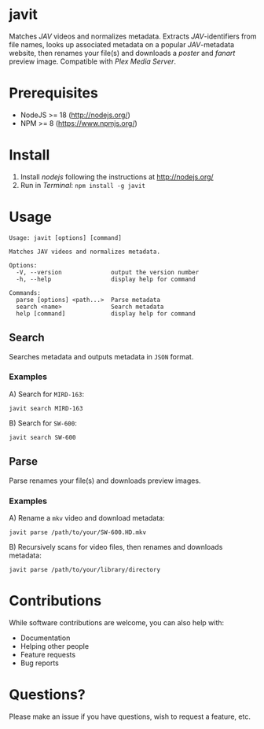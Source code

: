 # javit

Matches _JAV_ videos and normalizes metadata. Extracts _JAV_-identifiers from file names, looks up associated metadata on a popular _JAV_-metadata website, then renames your file(s) and downloads a _poster_ and _fanart_ preview image. Compatible with _Plex Media Server_.

# Prerequisites

- NodeJS >= 18 (http://nodejs.org/)
- NPM >= 8 (https://www.npmjs.org/)

# Install

1. Install _nodejs_ following the instructions at http://nodejs.org/
2. Run in _Terminal_: `npm install -g javit`

# Usage

```
Usage: javit [options] [command]

Matches JAV videos and normalizes metadata.

Options:
  -V, --version              output the version number
  -h, --help                 display help for command

Commands:
  parse [options] <path...>  Parse metadata
  search <name>              Search metadata
  help [command]             display help for command
```

## Search

Searches metadata and outputs metadata in `JSON` format.

### Examples

A) Search for `MIRD-163`:

    javit search MIRD-163

B) Search for `SW-600`:

    javit search SW-600

## Parse

Parse renames your file(s) and downloads preview images.

### Examples

A) Rename a `mkv` video and download metadata:

    javit parse /path/to/your/SW-600.HD.mkv

B) Recursively scans for video files, then renames and downloads metadata:

    javit parse /path/to/your/library/directory

# Contributions

While software contributions are welcome, you can also help with:

- Documentation
- Helping other people
- Feature requests
- Bug reports

# Questions?

Please make an issue if you have questions, wish to request a feature, etc.
